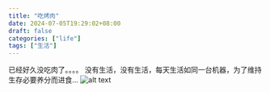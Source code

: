 ```yaml
---
title: "吃烤肉"
date: 2024-07-05T19:29:02+08:00
draft: false
categories: ["life"]
tags: ["生活"]
---
```



已经好久没吃肉了。。。。
没有生活，没有生活，每天生活如同一台机器，为了维持生存必要养分而进食...
![alt text](</images/life/image copy.png>)